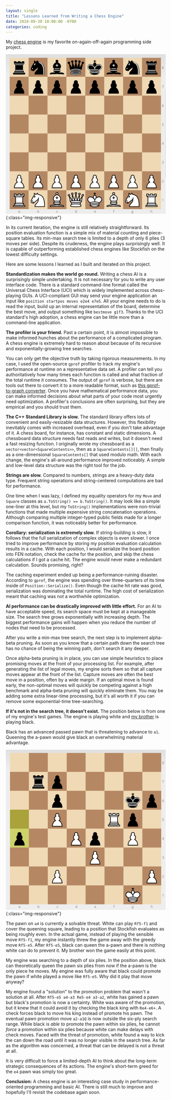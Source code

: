 ```yaml
---
layout: single
title: "Lessons Learned from Writing a Chess Engine"
date: 2018-09-30 10:00:00 -0700
categories: coding
---
```


My [chess engine](https://github.com/psocha/ChessEngine) is my favorite on-again-off-again programming side project.

![Chess Engine](/assets/images/chessengine.png){:class="img-responsive"}

In its current iteration, the engine is still relatively straightforward.
Its position evaluation function is a simple mix of material counting and piece-square tables.
Its min-max search tree is limited to a depth of only 6 plies (3 moves per side).
Despite its crudeness, the engine plays surprisingly well.
It is capable of outperforming established chess engines like Stockfish on the lowest difficulty settings.

Here are some lessons I learned as I built and iterated on this project.

**Standardization makes the world go round.**
Writing a chess AI is a surprisingly simple undertaking.
It is not necessary for you to write any user interface code.
There is a standard command-line format called the Universal Chess Interface (UCI) which is widely implemented across chess-playing GUIs.
A UCI-compliant GUI may send your engine application an input like `position startpos moves e2e4 e7e5`.
All your engine needs to do is read the input, build up an internal representation of the board, determine the best move, and output something like `bestmove g1f3`.
Thanks to the UCI standard's high adoption, a chess engine can be little more than a command-line application.

**The profiler is your friend.**
Past a certain point, it is almost impossible to make informed hunches about the performance of a complicated program.
A chess engine is extremely hard to reason about because of its recursive and exponentially-growing tree searches.

You can only get the objective truth by taking rigorous measurements.
In my case, I used the open-source `gprof` profiler to track my engine's performance at runtime on a representative data set.
A profiler can tell you authoritatively how many times each function is called and what fraction of the total runtime it consumes.
The output of `gprof` is verbose, but there are tools out there to convert it to a more readable format, such as [this gprof-to-graph converter](https://github.com/jrfonseca/gprof2dot).
Once you have mathematical performance data, you can make informed decisions about what parts of your code most urgently need optimization.
A profiler's conclusions are often surprising, but they are empirical and you should trust them.

**The C++ Standard Library is slow.**
The standard library offers lots of convenient and easily-resizable data structures.
However, this flexibility inevitably comes with increased overhead, even if you don't take advantage of it.
A chess board, for instance, has constant and static dimensions.
A chessboard data structure needs fast reads and writes, but it doesn't need a fast resizing function.
I originally wrote my chessboard as a `vector<vector<SquareContents>>`, then as a `SquareContents[][]`, then finally as a one-dimensional `SquareContents[]` that used modulo math.
With each change, the engine's all-around performance improved noticeably.
A simple and low-level data structure was the right tool for the job.

**Strings are slow.**
Compared to numbers, strings are a heavy-duty data type.
Frequent string operations and string-centered computations are bad for performance.

One time when I was lazy, I defined my equality operators for my `Move` and `Square` classes as `a.ToString() == b.ToString()`.
It may look like a simple one-liner at this level, but my `ToString()` implementations were non-trivial functions that made multiple expensive string concatenation operations.
Although comparing multiple integer-typed public fields made for a longer comparison function, it was noticeably better for performance.

**Corollary: serialization is extremely slow.**
If string-building is slow, it follows that the full serialization of complex objects is even slower.
I once tried to improve performance by storing my position evaluation calculation results in a cache.
With each position, I would serialize the board position into FEN notation, check the cache for the position, and skip the chess calculations if I got a cache hit.
The engine would never make a redundant calculation.
Sounds promising, right?

The caching experiment ended up being a performance-ruining disaster.
According to `gprof`, the engine was spending over three-quarters of its time inside of `Position::Serialize()`.
Even though the cache hit rate was good, serialization was dominating the total runtime.
The high cost of serialization meant that caching was not a worthwhile optimization.

**AI performance can be drastically improved with little effort.**
For an AI to have acceptable speed, its search space must be kept at a manageable size.
The search tree grows exponentially with increasing depth.
The biggest performance gains will happen when you reduce the number of nodes that need to be processed.

After you write a min-max tree search, the next step is to implement alpha-beta pruning.
As soon as you know that a certain path down the search tree has no chance of being the winning path, don't search it any deeper.

Once alpha-beta pruning is in place, you can use simple heuristics to place promising moves at the front of your processing list.
For example, after generating the list of legal moves, my engine sorts them so that all capture moves appear at the front of the list.
Capture moves are often the best move in a position, often by a wide margin.
If an optimal move is found early, the non-optimal moves will quickly be competing against a high benchmark and alpha-beta pruning will quickly eliminate them.
You may be adding some extra linear-time processing, but it's all worth it if you can remove some exponential-time tree-searching.

**If it's not in the search tree, it doesn't exist.**
The position below is from one of my engine's test games.
The engine is playing white and [my brother](https://m-socha.github.io) is playing black.

Black has an advanced passed pawn that is threatening to advance to `a1`.
Queening the a-pawn would give black an overwhelming material advantage.

![Blunder](/assets/images/chessengine_blunder.png){:class="img-responsive"}

The pawn on `a4` is currently a solvable threat.
White can play `Rf5-f1` and cover the queening square, leading to a position that Stockfish evaluates as being roughly even.
In the actual game, instead of playing the sensible move `Rf5-f1`, my engine instantly threw the game away with the greedy move `Rf5-e5`.
After `Rf5-e5`, black can queen the a-pawn and there is nothing white can do to prevent it.
My brother won the game easily at this point.

My engine was searching to a depth of six plies.
In the position above, black can theoretically queen the pawn six plies from now if the a-pawn is the only piece he moves.
My engine was fully aware that black could promote the pawn if white played a move like `Rf5-e5`.
Why did it play that move anyway?

My engine found a "solution" to the promotion problem that wasn't a solution at all.
After `Rf5-e5 a4-a3 Re5-e4 a3-a2`, white has gained a pawn but black's promotion is now a certainty.
White was aware of the promotion, but it knew that it could avoid it by checking the black king with `Re4-e6+`.
A check forces black to move his king instead of promote his pawn.
The eventual pawn promotion move `a2-a1Q` is now outside the six-ply search range.
While black is _able to_ promote the pawn within six plies, he cannot _force_ a promotion within six plies because white can make delays with check moves.
Faced with the threat of promotion, white found a way to kick the can down the road until it was no longer visible in the search tree.
As far as the algorithm was concerned, a threat that can be delayed is not a threat at all.

It is very difficult to force a limited-depth AI to think about the long-term strategic consequences of its actions.
The engine's short-term greed for the `e4` pawn was simply too great.

**Conclusion:**
A chess engine is an interesting case study in performance-oriented programming and basic AI.
There is still much to improve and hopefully I'll revisit the codebase again soon.
